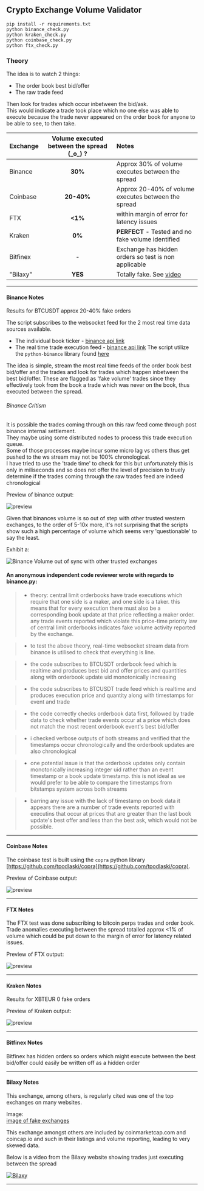 ## Crypto Exchange Volume Validator

```
pip install -r requirements.txt
python binance_check.py
python kraken_check.py
python coinbase_check.py
python ftx_check.py
```
  
### Theory  
The idea is to watch 2 things:  
 - The order book best bid/offer   
 - The raw trade feed     

Then look for trades which occur inbetween the bid/ask.       
This would indicate a trade took place which no one else was able to execute because the trade never appeared on the order book for  anyone to be able to see, to then take.     
    
| Exchange        | Volume executed between the spread (\_o\_) ? | Notes  |  
| ------------- |:-------------:|:----- |  
| Binance | **30%** | Approx 30% of volume executes between the spread |   
| Coinbase     | **20-40%** | Approx 20-40% of volume executes between the spread |  
| FTX     | **<1%** | within margin of error for latency issues |  
| Kraken | **0%**      |  **PERFECT** - Tested and no fake volume identified  |  
| Bitfinex     | -      |   Exchange has hidden orders so test is non applicable |  
| "Bilaxy"  | **YES** |  Totally fake. See [video](https://www.youtube.com/watch?v=eHZ_p0pRYi4) | 

---   
    
#### Binance  Notes
Results for BTCUSDT approx 20-40% fake orders

The script subscribes to the websocket feed for the 2 most real time data sources available.
- The individual book ticker - [binance api link](https://github.com/binance-exchange/binance-official-api-docs/blob/master/web-socket-streams.md#individual-symbol-book-ticker-streams)
- The real time trade execution feed - [binance api link](https://github.com/binance-exchange/binance-official-api-docs/blob/master/web-socket-streams.md#trade-streams)
The script utilize the `python-binance` library found [here](https://github.com/sammchardy/python-binance)  

The idea is simple, stream the most real time feeds of the order book best bid/offer and the trades and look for trades which happen inbetween the best bid/offer. These are flagged as 'fake volume' trades since they effectively took from the book a trade which was never on the book, thus executed between the spread. 


###### Binance  Critism   
  
It is possible the trades coming through on this raw feed come through post binance internal settlement.  
They maybe using some distributed nodes to process this trade execution queue.   
Some of those processes maybe incur some micro lag vs others thus get pushed to the ws stream may not be 100% chronological.  
I have tried to use the 'trade time' to check for this but unfortunately this is only in miliseconds and so does not offer the level of precision to truely determine if the trades coming through the raw trades feed are indeed chronological  


Preview of binance output:    
  
![preview](https://i.imgur.com/1gLUDzc.png)  
  
Given that binances volume is so out of step with other trusted western exchanges, to the order of 5-10x more, it's not surprising that the scripts show such a high percentage of volume which seems very 'questionable' to say the least.  
  
Exhibit a:  
  
![Binance Volume out of sync with other trusted exchanges](https://i.imgur.com/94komRR.jpg)  
    
  
#### An anonymous independent code reviewer wrote with regards to binance.py: 
> - theory: central limit orderbooks have trade executions which require that one side is a maker, and one side is a taker. this means that for every execution there must also be a corresponding book update at that price reflecting a maker order. any trade events reported which violate this price-time priority law of central limit orderbooks indicates fake volume activity reported by the exchange.

> - to test the above theory, real-time websocket stream data from binance is utilised to check that everything is line.

> - the code subscribes to BTCUSDT orderbook feed which is realtime and produces best bid and offer prices and quantities along with orderbook update uid monotonically increasing 

> - the code subscribes to BTCUSDT trade feed which is realtime and produces execution price and quantity along with timestamps for event and trade

> - the code correctly checks orderbook data first, followed by trade data to check whether trade events occur at a price which does not match the most recent orderbook event's best bid/offer

> - i checked verbose outputs of both streams and verified that the timestamps occur chronologically and the orderbook updates are also chronological

> - one potential issue is that the orderbook updates only contain monotonically increasing integer uid rather than an event timestamp or a book update timestamp. this is not ideal as we would prefer to be able to compare the timestamps from bitstamps system across both streams

> - barring any issue with the lack of timestamp on book data it appears there are a number of trade events reported with executins that occur at prices that are greater than the last book update's best offer and less than the best ask, which would not be possible.    
  
--- 

#### Coinbase  Notes
The coinbase test is built using the `copra` python library [https://github.com/tpodlaski/copra](https://github.com/tpodlaski/copra).  
   
Preview of Coinbase output:        
      
![preview](https://i.imgur.com/O79uQTJ.png)  
  
--- 

#### FTX  Notes
The FTX test was done subscribing to bitcoin perps trades and order book.
Trade anomalies executing between the spread totalled approx <1% of volume which could be put down to the margin of error for latency related issues.
   
Preview of FTX output:        
      
![preview](https://i.imgur.com/ph60g9G.png)   

---   
  
#### Kraken  Notes  

Results for XBTEUR 0 fake orders    
   
Preview of Kraken output:        
      
![preview](https://i.imgur.com/wTgnHVG.png)  
  
---  

#### Bitfinex  Notes
Bitfinex has hidden orders so orders which might execute between the best bid/offer could easily be written off as a hidden order
  
---   
    
#### Bilaxy  Notes
This exchange, among others, is regularly cited was one of the top exchanges on many websites.  

Image:    
[image of fake exchanges](https://i.imgur.com/k41FM3X.png)   
 
This exchange amongst others are included by coinmarketcap.com and coincap.io and such in their listings and volume reporting, leading to very skewed data.  

Below is a video from the Bilaxy website showing trades just executing between the spread   

[![Bilaxy](https://i.imgur.com/hSdw9XJ.png)](https://www.youtube.com/watch?v=eHZ_p0pRYi4)    
  
---  
 